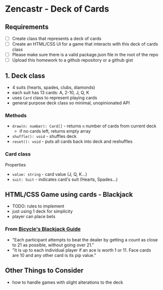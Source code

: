 # Zencastr - Deck of Cards

## Requirements

- [ ] Create class that represents a deck of cards
- [ ] Create an HTML/CSS UI for a game that interacts with this deck of cards class
- [ ] Please make sure there is a valid package.json file in the root of the repo
- [ ] Upload this homework to a github repository or a github gist

## 1. Deck class

- 4 suits (hearts, spades, clubs, diamonds)
- each suit has 13 cards: A, 2-10, J, Q, K
- uses `Card` class to represent playing cards
- general purpose deck class so minimal, unopinionated API

### Methods

- `draw(n: number): Card[]` - returns `n` number of cards from current deck
  - if no cards left, returns empty array
- `shuffle(): void` - shuffles deck
- `reset(): void` - puts all cards back into deck and reshuffles

### Card class

Properties

- `value: string` - card value (J, Q, K...)
- `suit: Suit` - indicates card's suit (Hearts, Spades...)

## HTML/CSS Game using cards - Blackjack

- TODO: rules to implement
- just using 1 deck for simplicity
- player can place bets

### From [Bicycle's Blackjack Guide](https://bicyclecards.com/how-to-play/blackjack/)

- "Each participant attempts to beat the dealer by getting a count as close to 21 as possible, without going over 21."
- "It is up to each individual player if an ace is worth 1 or 11. Face cards are 10 and any other card is its pip value."

## Other Things to Consider

- how to handle games with slight alterations to the deck
